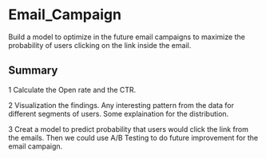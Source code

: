 # Email_Campaign
Build a model to optimize in the future email campaigns to maximize the probability of users clicking on the link inside the email.

## Summary
1 Calculate the Open rate and the CTR.

2 Visualization the findings. Any interesting pattern from the data for different segments of users. Some explaination for the distribution.

3 Creat a model to predict probability that users would click the link from the emails. Then we could use A/B Testing to do future improvement for the email campaign.

